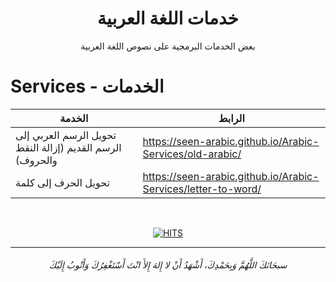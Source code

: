 <h1 align="center">خدمات اللغة العربية</h1>
<p align="center">بعض الخدمات البرمجية على نصوص اللغة العربية</p>

# Services - الخدمات

<div align="center">

| الخدمة | الرابط 
| ---- | --------
| تحويل الرسم العربي إلى الرسم القديم (إزالة النقط والحروف) | https://seen-arabic.github.io/Arabic-Services/old-arabic/
| تحويل الحرف إلى كلمة | https://seen-arabic.github.io/Arabic-Services/letter-to-word/ 


</div>

<br>


<p align="center">
<a align="center" href="(https://hits.seeyoufarm.com"><img alt="HITS"  align="center" src="https://hits.seeyoufarm.com/api/count/incr/badge.svg?url=https%3A%2F%2Fgithub.com%2FSeen-Arabic%2FArabic-Services&count_bg=%2379C83D&title_bg=%23555555&icon=&icon_color=%23E7E7E7&title=PAGE+VIEWS&edge_flat=false"></a>
</p>


-----------

<h6 align="center">سبحَانَكَ اللَّهُمَّ وَبِحَمْدِكَ، أَشْهَدُ أَنْ لا إِلهَ إِلأَ انْتَ أَسْتَغْفِرُكَ وَأَتْوبُ إِلَيْكَ</h6>
